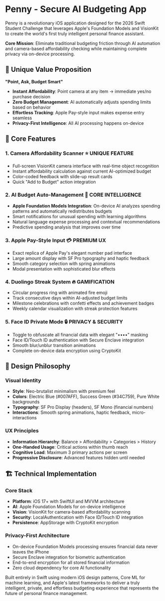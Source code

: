 # Penny - Secure AI Budgeting App

Penny is a revolutionary iOS application designed for the 2026 Swift Student Challenge that leverages Apple's Foundation Models and VisionKit to create the world's first truly intelligent personal finance assistant.

**Core Mission**: Eliminate traditional budgeting friction through AI automation and camera-based affordability checking while maintaining complete privacy via on-device processing.

## 🚀 Unique Value Proposition
**"Point, Ask, Budget Smart"**

- **Instant Affordability**: Point camera at any item → immediate yes/no purchase decision
- **Zero Budget Management**: AI automatically adjusts spending limits based on behavior
- **Effortless Tracking**: Apple Pay-style input makes expense entry seamless
- **Privacy-First Intelligence**: All AI processing happens on-device
## 🌟 Core Features

### 1. Camera Affordability Scanner ⭐ UNIQUE FEATURE
- Full-screen VisionKit camera interface with real-time object recognition
- Instant affordability calculation against current AI-optimized budget
- Color-coded feedback with slide-up result cards
- Quick "Add to Budget" action integration

### 2. AI Budget Auto-Management 🤖 CORE INTELLIGENCE
- **Apple Foundation Models Integration**: On-device AI analyzes spending patterns and automatically redistributes budgets
- Smart notifications for unusual spending with learning algorithms
- Natural language expense processing and contextual recommendations
- Predictive spending analysis that improves over time

### 3. Apple Pay-Style Input 💳 PREMIUM UX
- Exact replica of Apple Pay's elegant number pad interface
- Large amount display with SF Pro typography and haptic feedback
- Smooth category selection with spring animations
- Modal presentation with sophisticated blur effects

### 4. Duolingo Streak System 🔥 GAMIFICATION
- Circular progress ring with animated fire emoji
- Track consecutive days within AI-adjusted budget limits
- Milestone celebrations with confetti effects and achievement badges
- Weekly calendar visualization with streak protection features

### 5. Face ID Private Mode 🔒 PRIVACY & SECURITY
- Toggle to obfuscate all financial data with elegant "••••" masking
- Face ID/Touch ID authentication with Secure Enclave integration
- Smooth blur/unblur transition animations
- Complete on-device data encryption using CryptoKit

## 🎨 Design Philosophy

### Visual Identity
- **Style**: Neo-brutalist minimalism with premium feel
- **Colors**: Electric Blue (#007AFF), Success Green (#34C759), Pure White backgrounds
- **Typography**: SF Pro Display (headers), SF Mono (financial numbers)
- **Interactions**: Smooth spring animations, haptic feedback, micro-interactions

### UX Principles
- **Information Hierarchy**: Balance > Affordability > Categories > History
- **One-Handed Usage**: Critical actions within thumb reach
- **Cognitive Load**: Maximum 3 primary actions per screen
- **Progressive Disclosure**: Advanced features hidden until needed

## 🏗️ Technical Implementation

### Core Stack
- **Platform**: iOS 17+ with SwiftUI and MVVM architecture
- **AI**: Apple Foundation Models for on-device intelligence
- **Vision**: VisionKit for camera-based affordability scanning
- **Security**: LocalAuthentication with Face ID/Touch ID integration
- **Persistence**: AppStorage with CryptoKit encryption
### Privacy-First Architecture
- On-device Foundation Models processing ensures financial data never leaves the iPhone
- Secure Enclave integration for biometric authentication
- End-to-end encryption for all stored financial information
- Zero cloud dependency for core AI functionality

Built entirely in Swift using modern iOS design patterns, Core ML for machine learning, and Apple's latest frameworks to deliver a truly intelligent, private, and effortless budgeting experience that represents the future of personal finance management.
